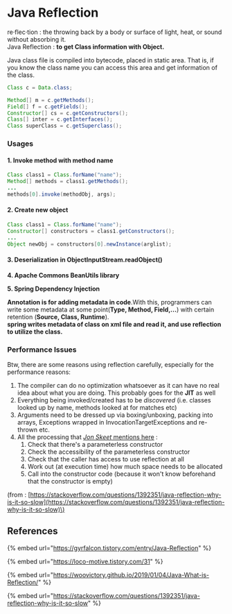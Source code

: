 # Java Reflection

re·flec·tion : the throwing back by a body or surface of light, heat, or sound without absorbing it.  
Java Reflection : **to get Class information with Object.**

Java class file is compiled into bytecode, placed in static area. That is, if you know the class name you can access this area and get information of the class.

```java
Class c = Data.class;

Method[] m = c.getMethods();                     
Field[] f = c.getFields();
Constructor[] cs = c.getConstructors();
Class[] inter = c.getInterfaces();
Class superClass = c.getSuperclass();
```

### Usages

#### **1. Invoke method with method name**

```java
Class class1 = Class.forName("name");
Method[] methods = class1.getMethods();
...
methods[0].invoke(methodObj, args);
```

#### **2. Create new object**

```java
Class class1 = Class.forName("name");
Constructor[] constructors = class1.getConstructors();
...
Object newObj = constructors[0].newInstance(arglist);
```

#### 3. Deserialization in ObjectInputStream.readObject\(\)

**4. Apache Commons BeanUtils library**

**5. Spring Dependency Injection**

**Annotation is for adding metadata in code**.With this, programmers can write some metadata at some point\(**Type, Method, Field,...**\) with certain retention \(**Source, Class, Runtime**\).  
**spring writes metadata of class on xml file and read it, and use reflection to utilize the class.**

### **Performance Issues**

Btw, there are some reasons using reflection carefully, especially for the performance reasons:

1. The compiler can do no optimization whatsoever as it can have no real idea about what you are doing. This probably goes for the **JIT** as well
2. Everything being invoked/created has to be _discovered_ \(i.e. classes looked up by name, methods looked at for matches etc\)
3. Arguments need to be dressed up via boxing/unboxing, packing into arrays, Exceptions wrapped in InvocationTargetExceptions and re-thrown etc.
4. All the processing that [_Jon Skeet_ mentions here](https://stackoverflow.com/questions/1392351/java-reflection-why-is-it-so-bad/1392379#1392379) :
   1. Check that there's a parameterless constructor
   2. Check the accessibility of the parameterless constructor
   3. Check that the caller has access to use reflection at all
   4. Work out \(at execution time\) how much space needs to be allocated
   5. Call into the constructor code \(because it won't know beforehand that the constructor is empty\)

\(from : [https://stackoverflow.com/questions/1392351/java-reflection-why-is-it-so-slow](https://stackoverflow.com/questions/1392351/java-reflection-why-is-it-so-slow)\)

## References

{% embed url="https://gyrfalcon.tistory.com/entry/Java-Reflection" %}

{% embed url="https://loco-motive.tistory.com/31" %}

{% embed url="https://woovictory.github.io/2019/01/04/Java-What-is-Reflection/" %}

{% embed url="https://stackoverflow.com/questions/1392351/java-reflection-why-is-it-so-slow" %}


